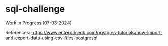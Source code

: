 # sql-challenge

Work in Progress (07-03-2024)

References: https://www.enterprisedb.com/postgres-tutorials/how-import-and-export-data-using-csv-files-postgresql
